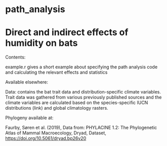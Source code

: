# path_analysis

# Direct and indirect effects of humidity on bats

Contents:

example.r gives a short example about specifying the path analysis code and calculating the relevant effects and statistics

Available elsewhere:

Data: contains the bat trait data and distribution-specific climate variables. Trait data was gathered from various previously published sources and the climate variables are calculated based on the species-specific IUCN distributions (link) and global climatology rasters.

Phylogeny available at:

Faurby, Søren et al. (2019), Data from: PHYLACINE 1.2: The Phylogenetic Atlas of Mammal Macroecology, Dryad, Dataset, https://doi.org/10.5061/dryad.bp26v20

